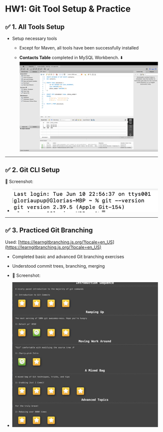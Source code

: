 # HW1: Git Tool Setup & Practice

## ✅ 1. All Tools Setup

- Setup necessary tools
  - Except for Maven, all tools have been successfully installed

  - **Contacts Table** completed in MySQL Workbench. ⬇️
  ![SQL](./hw1sql.png)

---

## ✅ 2. Git CLI Setup
📸 Screenshot: 
- ![gitCliSetUp.png](gitCliSetUp.png)
---

## ✅ 3. Practiced Git Branching

Used: [https://learngitbranching.js.org/?locale=en_US](https://learngitbranching.js.org/?locale=en_US)

- Completed basic and advanced Git branching exercises
- Understood commit trees, branching, merging

- 📸 Screenshot:
- ![Git Branching Practice](./gitGuide2.png)
